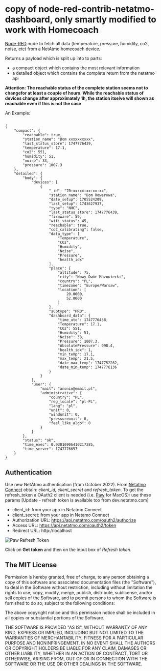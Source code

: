 # copy of node-red-contrib-netatmo-dashboard, only smartly modified to work with Homecoach
[Node-RED](http://nodered.org/docs/getting-started/installation) node to fetch all data (temperature, pressure, humidity, co2, noise, etc) from a NetAtmo homecoach device.

Returns a payload which is split up into to parts: 

* a compact object which contains the most relevant information
* a detailed object which contains the complete return from the netatmo api

__Attention: The reachable status of the complete station seems not to changefor at least a 
couple of hours. While the reachable status of devices change after approximately 1h, 
the station itselve will shown as reachable even if this is not the case__

An Example:

```

{
	"compact": {
		"reachable": true,
		"station_name": "Dom xxxxxxxxxx",
		"last_status_store": 1747776439,
		"temperature": 17.1,
		"co2": 551,
		"humidity": 51,
		"noise": 33,
		"pressure": 1007.3
	},
	"detailed": {
		"body": {
			"devices": [
				{
					"_id": "70:xx:xx:xx:xx:xx",
					"station_name": "Dom Rowerowa",
					"date_setup": 1705524209,
					"last_setup": 1743627937,
					"type": "NHC",
					"last_status_store": 1747776439,
					"firmware": 59,
					"wifi_status": 45,
					"reachable": true,
					"co2_calibrating": false,
					"data_type": [
						"Temperature",
						"CO2",
						"Humidity",
						"Noise",
						"Pressure",
						"health_idx"
					],
					"place": {
						"altitude": 75,
						"city": "Nowy Dwór Mazowiecki",
						"country": "PL",
						"timezone": "Europe/Warsaw",
						"location": [
							20.0000,
							52.0000
						]
					},
					"subtype": "PRO",
					"dashboard_data": {
						"time_utc": 1747776438,
						"Temperature": 17.1,
						"CO2": 551,
						"Humidity": 51,
						"Noise": 33,
						"Pressure": 1007.3,
						"AbsolutePressure": 998.4,
						"health_idx": 1,
						"min_temp": 17.1,
						"max_temp": 21.5,
						"date_max_temp": 1747752262,
						"date_min_temp": 1747776136
					}
				}
			],
			"user": {
				"mail": "anonim@email.pl",
				"administrative": {
					"country": "PL",
					"reg_locale": "pl-PL",
					"lang": "pl",
					"unit": 0,
					"windunit": 0,
					"pressureunit": 0,
					"feel_like_algo": 0
				}
			}
		},
		"status": "ok",
		"time_exec": 0.03810906410217285,
		"time_server": 1747776657
	}
}

```

## Authentication
Use new NetAtmo authentication (from October 2022). From [Netatmo Connect](https://dev.netatmo.com/) obtain: *client_id*, *client_secret* and *refresh_token*.
To get the refresh_token a OAuth2 client is needed (i.e. [Paw](https://paw.cloud/) for MacOS): use these params
[Update - refresh token is available too from dev.netatmo.com]
* client_id: from your app in Netatmo Connect
* client_secret: from your app in Netamo Connect
* Authorization URL: https://api.netatmo.com/oauth2/authorize
* Access URL: https://api.netatmo.com/oauth2/token
* Redirect URL: http://localhost

![Paw Refresh Token](https://raw.githubusercontent.com/guidone/node-red-contrib-netatmo-dashboard/e34cb8ae88fe5fd5c42f55742d74f6b950f6716d/images/refresh-token.png)

Click on **Get token** and then on the input box of *Refresh token*.

## The MIT License
Permission is hereby granted, free of charge, to any person obtaining a copy
of this software and associated documentation files (the "Software"), to deal in the Software without restriction, including without limitation the rights to use, copy, modify, merge, publish, distribute, sublicense, and/or sell copies of the Software, and to permit persons to whom the Software is furnished to do so, subject to the following conditions:

The above copyright notice and this permission notice shall be included in
all copies or substantial portions of the Software.

THE SOFTWARE IS PROVIDED "AS IS", WITHOUT WARRANTY OF ANY KIND, EXPRESS OR IMPLIED, INCLUDING BUT NOT LIMITED TO THE WARRANTIES OF MERCHANTABILITY, FITNESS FOR A PARTICULAR PURPOSE AND NONINFRINGEMENT. IN NO EVENT SHALL THE
AUTHORS OR COPYRIGHT HOLDERS BE LIABLE FOR ANY CLAIM, DAMAGES OR OTHER LIABILITY, WHETHER IN AN ACTION OF CONTRACT, TORT OR OTHERWISE, ARISING FROM, OUT OF OR IN CONNECTION WITH THE SOFTWARE OR THE USE OR OTHER DEALINGS IN THE SOFTWARE.

